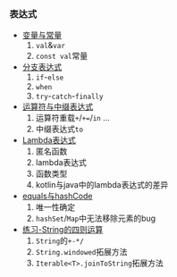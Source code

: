 ### 表达式

* [变量与常量](Variable.kt)
  1. `val`&`var`
  2. `const val`常量
* [分支表达式](Branch.kt)
  1. `if`-`else`
  2. `when`
  3. `try`-`catch`-`finally`
* [运算符与中缀表达式](Operator.kt)
  1. 运算符重载`+`/`+=`/`in` ...
  2. 中缀表达式`to`
* [Lambda表达式](Lambda.kt)
  1. 匿名函数
  2. lambda表达式
  3. 函数类型
  4. kotlin与java中的lambda表达式的差异
* [equals与hashCode](EqualsImp.kt)
  1. 唯一性确定
  2. `hashSet`/`Map`中无法移除元素的bug
* [练习-String的四则运算](StringFunc.kt)
  1. `String`的`+-*/`
  2. `String.windowed`拓展方法
  3. `Iterable<T>.joinToString`拓展方法
